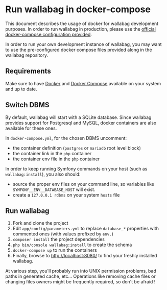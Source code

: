 Run wallabag in docker-compose
==============================

This document describes the usage of docker for wallabag development
purposes. In order to run wallabag in production, please use the
[official docker-compose configuration
provided](https://github.com/wallabag/docker).

In order to run your own development instance of wallabag, you may want
to use the pre-configured docker compose files provided along in the
wallabag repository.

Requirements
------------

Make sure to have
[Docker](https://docs.docker.com/installation/ubuntulinux/) and [Docker
Compose](https://docs.docker.com/compose/install/) available on your
system and up to date.

Switch DBMS
-----------

By default, wallabag will start with a SQLite database. Since wallabag
provides support for Postgresql and MySQL, docker containers are also
available for these ones.

In `docker-compose.yml`, for the chosen DBMS uncomment:

-   the container definition (`postgres` or `mariadb` root level block)
-   the container link in the `php` container
-   the container env file in the `php` container

In order to keep running Symfony commands on your host (such as
`wallabag:install`), you also should:

-   source the proper env files on your command line, so variables like
    `SYMFONY__ENV__DATABASE_HOST` will exist.
-   create a `127.0.0.1 rdbms` on your system `hosts` file

Run wallabag
------------

1.  Fork and clone the project
2.  Edit `app/config/parameters.yml` to replace `database_*` properties
    with commented ones (with values prefixed by `env.`)
3.  `composer install` the project dependencies
4.  `php bin/console wallabag:install` to create the schema
5.  `docker-compose up` to run the containers
6.  Finally, browse to <http://localhost:8080/> to find your freshly
    installed wallabag.

At various step, you'll probably run into UNIX permission problems, bad
paths in generated cache, etc… Operations like removing cache files or
changing files owners might be frequently required, so don't be afraid !
